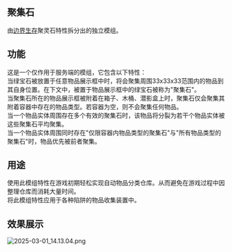## 聚集石
由[边界生存](https://github.com/Fndream/BorderSurvivalModpack)聚灵石特性拆分出的独立模组。

## 功能
这是一个仅作用于服务端的模组，它包含以下特性：<br/>
当绿宝石被放置于任意物品展示框中时，将会聚集周围33x33x33范围内的物品到其自身位置。在下文中，被置于物品展示框中的绿宝石被称为"聚集石"。<br/>
当聚集石所在的物品展示框被附着在箱子、木桶、潜影盒上时，聚集石仅会聚集其附着容器中存在的物品类型。若容器为空，则不会聚集任何物品。<br/>
当一个物品实体周围存在多个有效的聚集石时，该物品将分裂为若干个物品实体被这些聚集石平均聚集。<br/>
当一个物品实体周围同时存在"仅限容器内物品类型的聚集石"与"所有物品类型的聚集石"时，物品优先被前者聚集。

## 用途
使用此模组特性在游戏初期轻松实现自动物品分类仓库。从而避免在游戏过程中因整理仓库而消耗大量时间。<br/>
将此模组特性应用于各种陷阱的物品收集装置中。

## 效果展示
![2025-03-01_14.13.04.png](https://s2.loli.net/2025/03/01/V37OxLPyNJ1Kls6.png)
